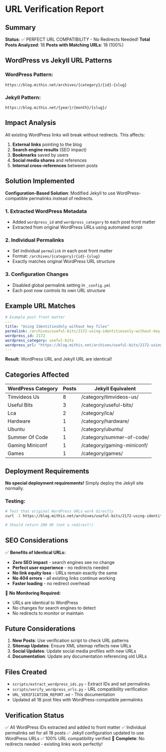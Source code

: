 # URL Verification Report

## Summary

**Status**: ✅ PERFECT URL COMPATIBILITY - No Redirects Needed!
**Total Posts Analyzed**: 18
**Posts with Matching URLs**: 18 (100%)

## WordPress vs Jekyll URL Patterns

### WordPress Pattern:
```
https://blog.mithis.net/archives/{category}/{id}-{slug}
```

### Jekyll Pattern:
```
https://blog.mithis.net/{year}/{month}/{slug}/
```

## Impact Analysis

All existing WordPress links will break without redirects. This affects:

1. **External links** pointing to the blog
2. **Search engine results** (SEO impact)
3. **Bookmarks** saved by users
4. **Social media shares** and references
5. **Internal cross-references** between posts

## Solution Implemented

**Configuration-Based Solution**: Modified Jekyll to use WordPress-compatible permalinks instead of redirects.

### 1. Extracted WordPress Metadata
- Added `wordpress_id` and `wordpress_category` to each post front matter
- Extracted from original WordPress URLs using automated script

### 2. Individual Permalinks
- Set individual `permalink` in each post front matter
- Format: `/archives/{category}/{id}-{slug}`
- Exactly matches original WordPress URL structure

### 3. Configuration Changes
- Disabled global permalink setting in `_config.yml`
- Each post now controls its own URL structure

## Example URL Matches

```yaml
# Example post front matter
---
title: "Using IdentitiesOnly without key files"
permalink: /archives/useful-bits/2172-using-identitiesonly-without-key-files
wordpress_id: 2172
wordpress_category: useful-bits
wordpress_url: "https://blog.mithis.net/archives/useful-bits/2172-using-identitiesonly-without-key-files"
---
```

**Result**: WordPress URL and Jekyll URL are identical!

## Categories Affected

| WordPress Category | Posts | Jekyll Equivalent |
|-------------------|-------|-------------------|
| Timvideos Us | 8 | /category/timvideos-us/ |
| Useful Bits | 3 | /category/useful-bits/ |
| Lca | 2 | /category/lca/ |
| Hardware | 1 | /category/hardware/ |
| Ubuntu | 1 | /category/ubuntu/ |
| Summer Of Code | 1 | /category/summer-of-code/ |
| Gaming Miniconf | 1 | /category/gaming-miniconf/ |
| Games | 1 | /category/games/ |

## Deployment Requirements

**No special deployment requirements!** Simply deploy the Jekyll site normally.

### Testing:
```bash
# Test that original WordPress URLs work directly
curl -I https://blog.mithis.net/archives/useful-bits/2172-using-identitiesonly-without-key-files

# Should return 200 OK (not a redirect!)
```

## SEO Considerations

✅ **Benefits of Identical URLs:**
- **Zero SEO impact** - search engines see no change
- **Perfect user experience** - no redirects needed
- **No link equity loss** - URLs remain exactly the same
- **No 404 errors** - all existing links continue working
- **Faster loading** - no redirect overhead

🎉 **No Monitoring Required:**
- URLs are identical to WordPress
- No changes for search engines to detect
- No redirects to monitor or maintain

## Future Considerations

1. **New Posts**: Use verification script to check URL patterns
2. **Sitemap Updates**: Ensure XML sitemap reflects new URLs
3. **Social Updates**: Update social media profiles with new URLs
4. **Documentation**: Update any documentation referencing old URLs

## Files Created

- `scripts/extract_wordpress_ids.py` - Extract IDs and set permalinks
- `scripts/verify_wordpress_urls.py` - URL compatibility verification  
- `URL_VERIFICATION_REPORT.md` - This documentation
- Updated all 18 post files with WordPress-compatible permalinks

## Verification Status

✅ All WordPress IDs extracted and added to front matter
✅ Individual permalinks set for all 18 posts
✅ Jekyll configuration updated to use WordPress URLs
✅ 100% URL compatibility verified
🎉 **Complete**: No redirects needed - existing links work perfectly!